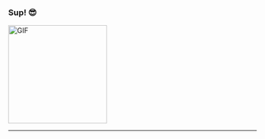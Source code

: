    ###   Sup! 😎
<img alt="GIF" src="https://media.giphy.com/media/41xmKVhZI4Ymfr2rhT/giphy.gif" width = 200/>

<hr>

